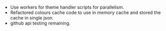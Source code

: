- Use workers for theme handler scripts for parallelism.
- Refactored colours cache code to use in memory cache and stored the cache in single json.
- github api testing remaining.

